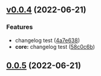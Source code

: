## [v0.0.4](https://github.com/cam-inc/bento/compare/58c0c6b6ac8d582eb8f0fb02453bfae8498bb4f1...core/v0.0.4) (2022-06-21)


### Features

* changelog test ([4a7e638](https://github.com/cam-inc/bento/commit/4a7e6387fe0af84177b87765601c05c6785ad0a0))
* **core:** changelog test ([58c0c6b](https://github.com/cam-inc/bento/commit/58c0c6b6ac8d582eb8f0fb02453bfae8498bb4f1))

## [0.0.5](https://github.com/cam-inc/bento/compare/core/v0.0.4...core/0.0.5) (2022-06-21)

